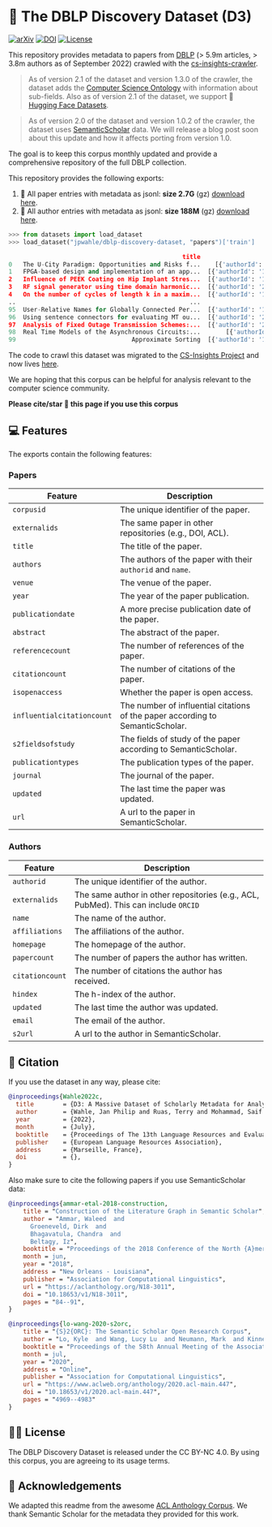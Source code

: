 # 📖 The DBLP Discovery Dataset (D3)

[![arXiv](https://img.shields.io/badge/arXiv-2204.13384-b31b1b.svg)](https://arxiv.org/abs/2204.13384)
[![DOI](https://zenodo.org/badge/DOI/10.5281/zenodo.7069915.svg)](https://doi.org/10.5281/zenodo.7069915)
[![License](https://img.shields.io/badge/License-CC%20BY--NC%204.0-lightgrey.svg)](https://creativecommons.org/licenses/by-nc-sa/4.0/)

This repository provides metadata to papers from [DBLP](dblp.org) (> 5.9m articles, > 3.8m authors as of September 2022) crawled with the [cs-insights-crawler](https://github.com/gipplab/cs-insights-crawler).

> As of version 2.1 of the dataset and version 1.3.0 of the crawler, the dataset adds the [Computer Science Ontology](https://github.com/jpwahle/lrec22-d3-dataset/issues/1) with information about sub-fields. Also as of version 2.1 of the dataset, we support 🤗 [Hugging Face Datasets](https://huggingface.co/datasets/jpwahle/dblp-discovery-dataset/).

> As of version 2.0 of the dataset and version 1.0.2 of the crawler, the dataset uses [SemanticScholar](https://semanticscholar.org) data. We will release a blog post soon about this update and how it affects porting from version 1.0.

The goal is to keep this corpus monthly updated and provide a comprehensive repository of the full DBLP collection.

This repository provides the following exports: 
1. 📖 All paper entries with metadata as jsonl: **size 2.7G** (gz) [download here](https://zenodo.org/record/6477785).
2. 🙋 All author entries with metadata as jsonl: **size 188M** (gz) [download here](https://zenodo.org/record/6477785).

```python
>>> from datasets import load_dataset
>>> load_dataset("jpwahle/dblp-discovery-dataset, "papers")['train']

                                                title                                            authors                  externalids.DBLP                                           abstract
0   The U-City Paradigm: Opportunities and Risks f...    [{'authorId': '2194162', 'name': 'F. Rotondo'}]             journals/fi/Rotondo12  Volunteered Geographic Information (VGI) tools...
1   FPGA-based design and implementation of an app...  [{'authorId': '12653318', 'name': 'Server Kasa...                 conf/fpt/KasapR12  In this paper, we introduce a field-programmab...
2   Influence of PEEK Coating on Hip Implant Stres...  [{'authorId': '1409483450', 'name': 'Jesica An...  journals/cmmm/Anguiano-Sanchez16  Stress shielding is a well-known failure facto...
3   RF signal generator using time domain harmonic...  [{'authorId': '2053358173', 'name': 'Kazuo Nak...      journals/ieiceee/NakanoAIM12  This paper proposes an RF signal generator usi...
4   On the number of cycles of length k in a maxim...  [{'authorId': '144779600', 'name': 'S. Hakimi'...            journals/jgt/HakimiS79  Let G be a maximal planar graph with p vertice...
..                                                ...                                                ...                               ...                                                ...
95  User-Relative Names for Globally Connected Per...  [{'authorId': '144067653', 'name': 'B. Ford'},...      journals/corr/abs-cs-0603076  Personal devices such as mobile phones, digita...
96  Using sentence connectors for evaluating MT ou...  [{'authorId': '2397323', 'name': 'E. M. Visser...      journals/corr/cmp-lg-9608019  This paper elaborates on the design of a machi...
97  Analysis of Fixed Outage Transmission Schemes:...  [{'authorId': '2111193263', 'name': 'Peng Wu'}...       journals/corr/abs-0710-1595  This paper studies the performance of transmis...
98  Real Time Models of the Asynchronous Circuits:...       [{'authorId': '2058949', 'name': 'S. Vlad'}]      journals/corr/abs-cs-0412090  The chapter from the book introduces the delay...
99                                Approximate Sorting  [{'authorId': '1695806', 'name': 'J. Giesen'},...          journals/fuin/GiesenSS09  We show that any comparison based, randomized ...
```


The code to crawl this dataset was migrated to the [CS-Insights Project](https://github.com/gipplab/cs-insights-main) and now lives [here](https://github.com/gipplab/cs-insights-crawler).

We are hoping that this corpus can be helpful for analysis relevant to the computer science community. 

**Please cite/star 🌟 this page if you use this corpus**


## 💻 Features

The exports contain the following features:

### Papers

| Feature | Description |
| --- | --- |
| `corpusid` | The unique identifier of the paper. |
| `externalids` | The same paper in other repositories (e.g., DOI, ACL). |
| `title` | The title of the paper. |
| `authors` | The authors of the paper with their `authorid` and `name`. |
| `venue` | The venue of the paper. |
| `year` | The year of the paper publication. |
| `publicationdate` | A more precise publication date of the paper. |
| `abstract` | The abstract of the paper. |
| `referencecount` | The number of references of the paper. |
| `citationcount` | The number of citations of the paper. |
| `isopenaccess` | Whether the paper is open access. |
| `influentialcitationcount` | The number of influential citations of the paper according to SemanticScholar. |
| `s2fieldsofstudy` | The fields of study of the paper according to SemanticScholar. |
| `publicationtypes` | The publication types of the paper. |
| `journal` | The journal of the paper. |
| `updated` | The last time the paper was updated. |
| `url` | A url to the paper in SemanticScholar. |

### Authors

| Feature | Description |
| --- | --- |
| `authorid` | The unique identifier of the author. |
| `externalids` | The same author in other repositories (e.g., ACL, PubMed). This can include `ORCID` |
| `name` | The name of the author. |
| `affiliations` | The affiliations of the author. |
| `homepage` | The homepage of the author. |
| `papercount` | The number of papers the author has written. |
| `citationcount` | The number of citations the author has received. |
| `hindex` | The h-index of the author. |
| `updated` | The last time the author was updated. |
| `email` | The email of the author. |
| `s2url` | A url to the author in SemanticScholar. |

## 📖 Citation

If you use the dataset in any way, please cite:

```bib
@inproceedings{Wahle2022c,
  title        = {D3: A Massive Dataset of Scholarly Metadata for Analyzing the State of Computer Science Research},
  author       = {Wahle, Jan Philip and Ruas, Terry and Mohammad, Saif M. and Gipp, Bela},
  year         = {2022},
  month        = {July},
  booktitle    = {Proceedings of The 13th Language Resources and Evaluation Conference},
  publisher    = {European Language Resources Association},
  address      = {Marseille, France},
  doi          = {},
}
```

Also make sure to cite the following papers if you use SemanticScholar data:

```bib
@inproceedings{ammar-etal-2018-construction,
    title = "Construction of the Literature Graph in Semantic Scholar",
    author = "Ammar, Waleed  and
      Groeneveld, Dirk  and
      Bhagavatula, Chandra  and
      Beltagy, Iz",
    booktitle = "Proceedings of the 2018 Conference of the North {A}merican Chapter of the Association for Computational Linguistics: Human Language Technologies, Volume 3 (Industry Papers)",
    month = jun,
    year = "2018",
    address = "New Orleans - Louisiana",
    publisher = "Association for Computational Linguistics",
    url = "https://aclanthology.org/N18-3011",
    doi = "10.18653/v1/N18-3011",
    pages = "84--91",
}
```

```bib
@inproceedings{lo-wang-2020-s2orc,
    title = "{S}2{ORC}: The Semantic Scholar Open Research Corpus",
    author = "Lo, Kyle  and Wang, Lucy Lu  and Neumann, Mark  and Kinney, Rodney  and Weld, Daniel",
    booktitle = "Proceedings of the 58th Annual Meeting of the Association for Computational Linguistics",
    month = jul,
    year = "2020",
    address = "Online",
    publisher = "Association for Computational Linguistics",
    url = "https://www.aclweb.org/anthology/2020.acl-main.447",
    doi = "10.18653/v1/2020.acl-main.447",
    pages = "4969--4983"
}
```

## 🧑‍⚖️ License

The DBLP Discovery Dataset is released under the CC BY-NC 4.0. By using this corpus, you are agreeing to its usage terms.


## 🙏 Acknowledgements
We adapted this readme from the awesome [ACL Anthology Corpus](https://github.com/shauryr/ACL-anthology-corpus).
We thank Semantic Scholar for the metadata they provided for this work.
